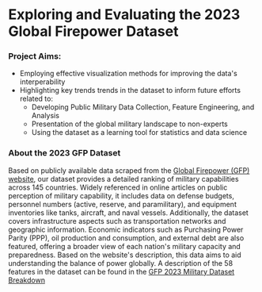 # Exploring and Evaluating the 2023 Global Firepower Dataset

### Project Aims:

- Employing effective visualization methods for improving the data's interperability
- Highlighting key trends trends in the dataset to inform future efforts related to:
	- Developing Public Military Data Collection, Feature Engineering, and Analysis
	- Presentation of the global military landscape to non-experts
	- Using the dataset as a learning tool for statistics and data science


### About the 2023 GFP Dataset

Based on publicly available data scraped from the [Global Firepower (GFP) website](https://www.globalfirepower.com/), our dataset provides a detailed ranking of military capabilities across 145 countries. Widely referenced in online articles on public perception of military capability, it includes data on defense budgets, personnel numbers (active, reserve, and paramilitary), and equipment inventories like tanks, aircraft, and naval vessels. Additionally, the dataset covers infrastructure aspects such as transportation networks and geographic information. Economic indicators such as Purchasing Power Parity (PPP), oil production and consumption, and external debt are also featured, offering a broader view of each nation's military capacity and preparedness. Based on the website's description, this data aims to aid understanding the balance of power globally. A description of the 58 features in the dataset can be found in the [GFP 2023 Military Dataset Breakdown](https://github.com/elsayedhazem/military_data_analysis/blob/main/GFP%20Military%20Dataset%20Breakdown.pdf)